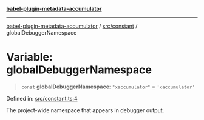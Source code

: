 [**babel-plugin-metadata-accumulator**](../../../README.md)

***

[babel-plugin-metadata-accumulator](../../../README.md) / [src/constant](../README.md) / globalDebuggerNamespace

# Variable: globalDebuggerNamespace

> `const` **globalDebuggerNamespace**: `"xaccumulator"` = `'xaccumulator'`

Defined in: [src/constant.ts:4](https://github.com/Xunnamius/babel-plugin-metadata-accumulator/blob/ca3a4df0e6412657dbf19953fc49fceb9b33736d/src/constant.ts#L4)

The project-wide namespace that appears in debugger output.
